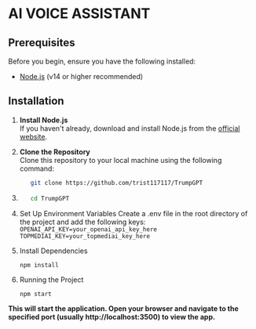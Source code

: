 # AI VOICE ASSISTANT

## Prerequisites

Before you begin, ensure you have the following installed:

- [Node.js](https://nodejs.org/) (v14 or higher recommended)

## Installation

1. **Install Node.js**  
   If you haven't already, download and install Node.js from the [official website](https://nodejs.org/).

2. **Clone the Repository**  
   Clone this repository to your local machine using the following command:
   ```bash
      git clone https://github.com/trist117117/TrumpGPT
3. 
   ```bash
      cd TrumpGPT

4. Set Up Environment Variables
   Create a .env file in the root directory of the project and add the following keys:
   ```OPENAI_API_KEY=your_openai_api_key_here```
      ```TOPMEDIAI_KEY=your_topmediai_key_here```

5. Install Dependencies
    
    ```npm install```

6. Running the Project

    ```npm start```


**This will start the application. Open your browser and navigate to the specified port (usually http://localhost:3500) to view the app.**
